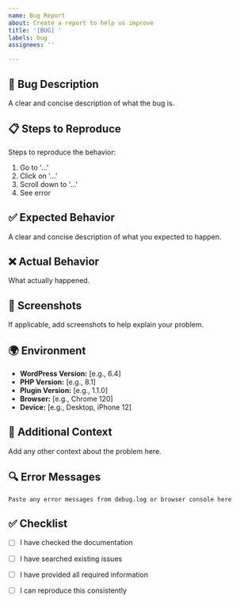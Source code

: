 ```yaml
---
name: Bug Report
about: Create a report to help us improve
title: '[BUG] '
labels: bug
assignees: ''

---
```


## 🐛 Bug Description
A clear and concise description of what the bug is.

## 📋 Steps to Reproduce
Steps to reproduce the behavior:
1. Go to '...'
2. Click on '...'
3. Scroll down to '...'
4. See error

## ✅ Expected Behavior
A clear and concise description of what you expected to happen.

## ❌ Actual Behavior
What actually happened.

## 📸 Screenshots
If applicable, add screenshots to help explain your problem.

## 🌍 Environment
- **WordPress Version:** [e.g., 6.4]
- **PHP Version:** [e.g., 8.1]
- **Plugin Version:** [e.g., 1.1.0]
- **Browser:** [e.g., Chrome 120]
- **Device:** [e.g., Desktop, iPhone 12]

## 📝 Additional Context
Add any other context about the problem here.

## 🔍 Error Messages
```
Paste any error messages from debug.log or browser console here
```

## ✅ Checklist
- [ ] I have checked the documentation
- [ ] I have searched existing issues
- [ ] I have provided all required information
- [ ] I can reproduce this consistently

